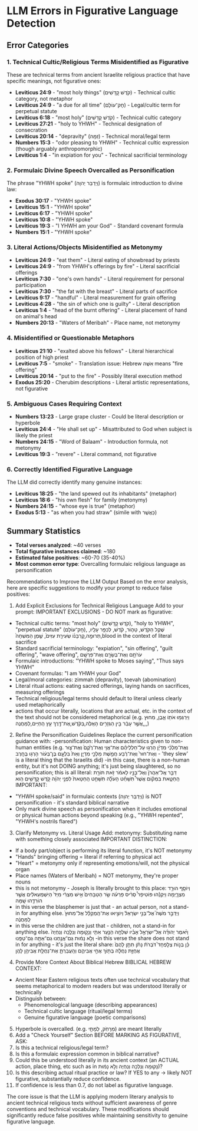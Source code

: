 # LLM Errors in Figurative Language Detection

## Error Categories

### 1. Technical Cultic/Religious Terms Misidentified as Figurative

These are technical terms from ancient Israelite religious practice that have specific meanings, not figurative ones:

- **Leviticus 24:9** - "most holy things" (קֹדֶשׁ קׇדָשִׁים) - Technical cultic category, not metaphor
- **Leviticus 24:9** - "a due for all time" (חׇק־עוֹלָם) - Legal/cultic term for perpetual statute
- **Leviticus 6:18** - "most holy" (קֹדֶשׁ קׇדָשִׁים) - Technical cultic category
- **Leviticus 27:21** - "holy to YHWH" - Technical designation of consecration
- **Leviticus 20:14** - "depravity" (זִמָּה) - Technical moral/legal term
- **Numbers 15:3** - "odor pleasing to YHWH" - Technical cultic expression (though arguably anthropomorphic)
- **Leviticus 1:4** - "in expiation for you" - Technical sacrificial terminology

### 2. Formulaic Divine Speech Overcalled as Personification

The phrase "YHWH spoke" (וַיְדַבֵּר יְהוָה) is formulaic introduction to divine law:

- **Exodus 30:17** - "YHWH spoke"
- **Leviticus 15:1** - "YHWH spoke" 
- **Leviticus 6:17** - "YHWH spoke"
- **Leviticus 10:8** - "YHWH spoke"
- **Leviticus 19:3** - "I YHWH am your God" - Standard covenant formula
- **Numbers 15:1** - "YHWH spoke"

### 3. Literal Actions/Objects Misidentified as Metonymy

- **Leviticus 24:9** - "eat them" - Literal eating of showbread by priests
- **Leviticus 24:9** - "from YHWH's offerings by fire" - Literal sacrificial offerings
- **Leviticus 7:30** - "one's own hands" - Literal requirement for personal participation
- **Leviticus 7:30** - "the fat with the breast" - Literal parts of sacrifice
- **Leviticus 9:17** - "handful" - Literal measurement for grain offering
- **Leviticus 4:28** - "the sin of which one is guilty" - Literal description
- **Leviticus 1:4** - "head of the burnt offering" - Literal placement of hand on animal's head
- **Numbers 20:13** - "Waters of Meribah" - Place name, not metonymy

### 4. Misidentified or Questionable Metaphors

- **Leviticus 21:10** - "exalted above his fellows" - Literal hierarchical position of high priest
- **Leviticus 7:5** - "smoke" - Translation issue: Hebrew אִשֶּׁה means "fire offering"
- **Leviticus 20:14** - "put to the fire" - Possibly literal execution method
- **Exodus 25:20** - Cherubim descriptions - Literal artistic representations, not figurative

### 5. Ambiguous Cases Requiring Context

- **Numbers 13:23** - Large grape cluster - Could be literal description or hyperbole
- **Leviticus 24:4** - "He shall set up" - Misattributed to God when subject is likely the priest
- **Numbers 24:15** - "Word of Balaam" - Introduction formula, not metonymy
- **Leviticus 19:3** - "revere" - Literal command, not figurative

### 6. Correctly Identified Figurative Language

The LLM did correctly identify many genuine instances:
- **Leviticus 18:25** - "the land spewed out its inhabitants" (metaphor)
- **Leviticus 18:6** - "his own flesh" for family (metonymy)
- **Numbers 24:15** - "whose eye is true" (metaphor)
- **Exodus 5:13** - "as when you had straw" (simile with כַּאֲשֶׁר)

## Summary Statistics

- **Total verses analyzed**: ~40 verses
- **Total figurative instances claimed**: ~180
- **Estimated false positives**: ~60-70 (35-40%)
- **Most common error type**: Overcalling formulaic religious language as personification


Recommendations to Improve the LLM Output
Based on the error analysis, here are specific suggestions to modify your prompt to reduce false positives:
1. Add Explicit Exclusions for Technical Religious Language
Add to your prompt:
IMPORTANT EXCLUSIONS - DO NOT mark as figurative:
- Technical cultic terms: "most holy" (קֹדֶשׁ קׇדָשִׁים), "holy to YHWH", "perpetual statute" (חׇק־עוֹלָם), שֶׁקֶל הַקֹּדֶשׁ, טָה֑וֹר, קֹ֔דֶשׁ, לְכַפֵּ֥ר עָלָֽיו, תְּרוּמָ֖ה,קׇרְבָּנ֜וֹ שְׂעִירַ֤ת עִזִּים֙, שֶׁ֤מֶן הַמִּשְׁחָה֙,blood in the context of literal sacrifice
- Standard sacrificial terminology: "expiation", "sin offering", "guilt offering", "wave offering", עֹרֹתָ֥ם וְאֶת־בְּשָׂרָ֖ם וְאֶת־פִּרְשָֽׁם
- Formulaic introductions: "YHWH spoke to Moses saying", "Thus says YHWH"
- Covenant formulas: "I am YHWH your God"
- Legal/moral categories: zimmah (depravity), toevah (abomination)
- Literal ritual actions: eating sacred offerings, laying hands on sacrifices, measuring offerings
- Technical religious/legal terms should default to literal unless clearly used metaphorically
- actions that occur literally, locations that are actual, etc. in the context of the text should not be considered metaphorical (e.g. וַיִּרְגְּמ֥וּ אֹת֖וֹ אָ֑בֶן, מִחוּץ ,,,אֲשֶׁ֣ר עָבַ֔ר בֵּ֖ין הַגְּזָרִ֥ים הָאֵֽלֶּה,בַּקֹּ֔דֶשׁ,אֶת־דֶּ֖רֶךְ עֵ֥ץ הַֽחַיִּֽים,לַמַּחֲנֶה)
2. Refine the Personification Guidelines
Replace the current personification guidance with:
-personification: Human characteristics given to non-human entities (e.g. וְאֶת־מַלְכֵ֨י מִדְיָ֜ן הָרְג֣וּ עַל־חַלְלֵיהֶ֗ם אֶת־אֱוִ֤י וְאֶת־רֶ֙קֶם֙ וְאֶת־צ֤וּר וְאֶת־חוּר֙ וְאֶת־רֶ֔בַע חֲמֵ֖שֶׁת מַלְכֵ֣י מִדְיָ֑ן וְאֵת֙ בִּלְעָ֣ם בֶּן־בְּע֔וֹר הָרְג֖וּ בֶּחָֽרֶב - 'they slew' is a literal thing that the Israelits did)
-in this case, there is a non-human entity, but it's not DOING anything; it's just being slaughtered, so no personification; this is all literal: דַּבֵּ֤ר אֶֽל־אַהֲרֹן֙ וְאֶל־בָּנָ֣יו לֵאמֹ֔ר זֹ֥את תּוֹרַ֖ת הַֽחַטָּ֑את בִּמְק֡וֹם אֲשֶׁר֩ תִּשָּׁחֵ֨ט הָעֹלָ֜ה תִּשָּׁחֵ֤ט הַֽחַטָּאת֙ לִפְנֵ֣י יְהֹוָ֔ה קֹ֥דֶשׁ קׇֽדָשִׁ֖ים הִֽוא
IMPORTANT: 
- "YHWH spoke/said" in formulaic contexts (וַיְדַבֵּר יְהוָה) is NOT personification - it's standard biblical narrative
- Only mark divine speech as personification when it includes emotional or physical human actions beyond speaking (e.g., "YHWH repented", "YHWH's nostrils flared")
3. Clarify Metonymy vs. Literal Usage
Add:
metonymy: Substituting name with something closely associated
IMPORTANT DISTINCTION:
- If a body part/object is performing its literal function, it's NOT metonymy
- "Hands" bringing offering = literal if referring to physical act
- "Heart" = metonymy only if representing emotions/will, not the physical organ
- Place names (Waters of Meribah) = NOT metonymy, they're proper nouns
- this is not metonymy - Joseph is literally brought to this place: וְיוֹסֵ֖ף הוּרַ֣ד מִצְרָ֑יְמָה וַיִּקְנֵ֡הוּ פּוֹטִיפַר֩ סְרִ֨יס פַּרְעֹ֜ה שַׂ֤ר הַטַּבָּחִים֙ אִ֣ישׁ מִצְרִ֔י מִיַּד֙ הַיִּשְׁמְעֵאלִ֔ים אֲשֶׁ֥ר הוֹרִדֻ֖הוּ שָֽׁמָּה
- in this verse the blasphemer is just that - an actual person, not a stand-in for anything else. וַיְדַבֵּ֣ר מֹשֶׁה֮ אֶל־בְּנֵ֣י יִשְׂרָאֵל֒ וַיּוֹצִ֣יאוּ אֶת־הַֽמְקַלֵּ֗ל אֶל־מִחוּץ֙ לַֽמַּחֲנֶ֔ה 
- in this verse the children are just that - children, not a stand-in for anything else. וַיֹּ֨אמֶר יְהוּדָ֜ה אֶל־יִשְׂרָאֵ֣ל אָבִ֗יו שִׁלְחָ֥ה הַנַּ֛עַר אִתִּ֖י וְנָק֣וּמָה וְנֵלֵ֑כָה וְנִֽחְיֶה֙ וְלֹ֣א נָמ֔וּת גַּם־אֲנַ֥חְנוּ גַם־אַתָּ֖ה גַּם־טַפֵּֽנוּ
-in this verse the share does not stand in for anything - it's just the literal share: כֵּ֗ן בְּנ֣וֹת צְלׇפְחָד֮ דֹּבְרֹת֒ נָתֹ֨ן תִּתֵּ֤ן לָהֶם֙ אֲחֻזַּ֣ת נַחֲלָ֔ה בְּת֖וֹךְ אֲחֵ֣י אֲבִיהֶ֑ם וְהַֽעֲבַרְתָּ֛ אֶת־נַחֲלַ֥ת אֲבִיהֶ֖ן לָהֶֽן
4. Provide More Context About Biblical Hebrew
BIBLICAL HEBREW CONTEXT:
- Ancient Near Eastern religious texts often use technical vocabulary that seems metaphorical to modern readers but was understood literally or technically
- Distinguish between:
  * Phenomenological language (describing appearances)
  * Technical cultic language (ritual/legal terms)
  * Genuine figurative language (poetic comparisons)
5. Hyperbole is overcalled. (e.g. מֵרָחֹֽק, לְמָתַ֣י) are meant literally
5. Add a "Check Yourself" Section
BEFORE MARKING AS FIGURATIVE, ASK:
1. Is this a technical religious/legal term?
2. Is this a formulaic expression common in biblical narrative?
3. Could this be understood literally in its ancient context (an ACTUAL action, place thing, etc such as in נָקוּמָה וְנֵלֵכָה וְנִֽחְיֶה וְלֹ֣א נָמ֔וּת)?
4. Is this describing actual ritual practice or law?
If YES to any → likely NOT figurative, substantially reduce confidence.
5. If confidence is less than 0.7, do not label as figurative language.

The core issue is that the LLM is applying modern literary analysis to ancient technical religious texts without sufficient awareness of genre conventions and technical vocabulary. These modifications should significantly reduce false positives while maintaining sensitivity to genuine figurative language.